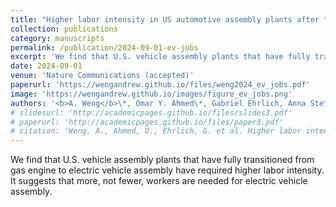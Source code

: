```yaml
---
title: "Higher labor intensity in US automotive assembly plants after transitioning to electric vehicles"
collection: publications
category: manuscripts
permalink: /publication/2024-09-01-ev-jobs
excerpt: 'We find that U.S. vehicle assembly plants that have fully transitioned from gas engine to electric vehicle assembly have required higher labor intensity. It suggests that more, not fewer, workers are needed for electric vehicle assembly.'
date: 2024-09-01
venue: 'Nature Communications (accepted)'
paperurl: 'https://wengandrew.github.io/files/weng2024_ev_jobs.pdf'
image: 'https://wengandrew.github.io/images/figure_ev_jobs.png'
authors: '<b>A. Weng</b>\*, Omar Y. Ahmed\*, Gabriel Ehrlich, Anna Stefanopoulou (<i>* : equal contribution</i>)'
# slidesurl: 'http://academicpages.github.io/files/slides3.pdf'
# paperurl: 'http://academicpages.github.io/files/paper3.pdf'
# citation: 'Weng, A., Ahmed, O., Ehrlich, G. et al. Higher labor intensity in US automotive assembly plants after transitioning to electric vehicles. <i>Nat Commun</i> (2024)'
---
```


We find that U.S. vehicle assembly plants that have fully transitioned from gas engine to electric vehicle assembly have required higher labor intensity. It suggests that more, not fewer, workers are needed for electric vehicle assembly.
